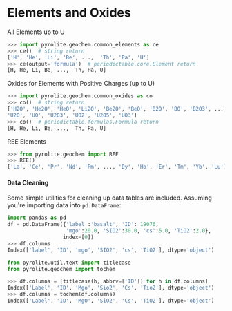 # Elements and Oxides


All Elements up to U
```python
>>> import pyrolite.geochem.common_elements as ce
>>> ce()  # string return
['H', 'He', 'Li', 'Be', ...,  'Th', 'Pa', 'U']
>>> ce(output='formula')  # periodictable.core.Element return
[H, He, Li, Be, ...,  Th, Pa, U]
```
Oxides for Elements with Positive Charges (up to U)
```python
>>> import pyrolite.geochem.common_oxides as co
>>> co()  # string return
['H2O', 'He2O', 'HeO', 'Li2O', 'Be2O', 'BeO', 'B2O', 'BO', 'B2O3', ...,
'U2O', 'UO', 'U2O3', 'UO2', 'U2O5', 'UO3']
>>> co()  # periodictable.formulas.Formula return
[H, He, Li, Be, ...,  Th, Pa, U]
```
REE Elements
```python
>>> from pyrolite.geochem import REE
>>> REE()
['La', 'Ce', 'Pr', 'Nd', 'Pm', ..., 'Dy', 'Ho', 'Er', 'Tm', 'Yb', 'Lu']
```

#### Data Cleaning

Some simple utilities for cleaning up data tables are included. Assuming you're importing data into `pd.DataFrame`:
```python
import pandas as pd
df = pd.DataFrame({'label':'basalt', 'ID': 19076,
                   'mgo':20.0, 'SIO2':30.0, 'cs':5.0, 'TiO2':2.0},
                  index=[0])
>>> df.columns
Index(['label', 'ID', 'mgo', 'SIO2', 'cs', 'TiO2'], dtype='object')
```
```python
from pyrolite.util.text import titlecase
from pyrolite.geochem import tochem

>>> df.columns = [titlecase(h, abbrv=['ID']) for h in df.columns]
Index(['Label', 'ID', 'Mgo', 'Sio2', 'Cs', 'Tio2'], dtype='object')
>>> df.columns = tochem(df.columns)
Index(['Label', 'ID', 'MgO', 'SiO2', 'Cs', 'TiO2'], dtype='object')
```
